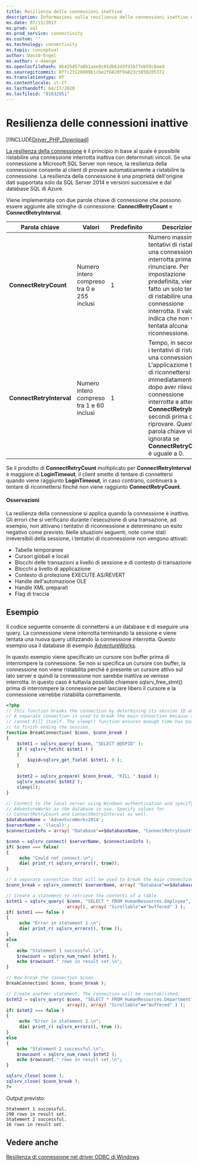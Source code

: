 ```yaml
---
title: Resilienza delle connessioni inattive
description: Informazioni sulla resilienza delle connessioni inattive e sul suo comportamento all'interno dei driver Microsoft per PHP per SQL Server.
ms.date: 07/13/2017
ms.prod: sql
ms.prod_service: connectivity
ms.custom: ''
ms.technology: connectivity
ms.topic: conceptual
author: David-Engel
ms.author: v-daenge
ms.openlocfilehash: 8b425d57a0b1aee0c01db62d3fd1b77eb59c8aed
ms.sourcegitcommit: 8ffc23126609b1cbe2f6820f9a823c5850205372
ms.translationtype: HT
ms.contentlocale: it-IT
ms.lasthandoff: 04/17/2020
ms.locfileid: "81632951"
---
```

# <a name="idle-connection-resiliency"></a>Resilienza delle connessioni inattive
[!INCLUDE[Driver_PHP_Download](../../includes/driver_php_download.md)]

[La resilienza della connessione](../odbc/windows/connection-resiliency-in-the-windows-odbc-driver.md) è il principio in base al quale è possibile ristabilire una connessione interrotta inattiva con determinati vincoli. Se una connessione a Microsoft SQL Server non riesce, la resilienza della connessione consente al client di provare automaticamente a ristabilire la connessione. La resilienza della connessione è una proprietà dell'origine dati supportata solo da SQL Server 2014 e versioni successive e dal database SQL di Azure.

Viene implementata con due parole chiave di connessione che possono essere aggiunte alle stringhe di connessione: **ConnectRetryCount** e **ConnectRetryInterval**.

|Parola chiave|Valori|Predefinito|Descrizione|
|-|-|-|-|
|**ConnectRetryCount**| Numero intero compreso tra 0 e 255 inclusi|1|Numero massimo di tentativi di ristabilire una connessione interrotta prima di rinunciare. Per impostazione predefinita, viene fatto un solo tentativo di ristabilire una connessione interrotta. Il valore 0 indica che non verrà tentata alcuna riconnessione.|
|**ConnectRetryInterval**| Numero intero compreso tra 1 e 60 inclusi|1| Tempo, in secondi, tra i tentativi di ristabilire una connessione. L'applicazione tenterà di riconnettersi immediatamente dopo aver rilevato una connessione interrotta e attenderà **ConnectRetryInterval** secondi prima di riprovare. Questa parola chiave viene ignorata se **ConnectRetryCount** è uguale a 0.

Se il prodotto di **ConnectRetryCount** moltiplicato per **ConnectRetryInterval** è maggiore di **LoginTimeout**, il client smette di tentare di connettersi quando viene raggiunto **LoginTimeout**, in caso contrario, continuerà a tentare di riconnettersi finché non viene raggiunto **ConnectRetryCount**.

#### <a name="remarks"></a>Osservazioni

La resilienza della connessione si applica quando la connessione è inattiva. Gli errori che si verificano durante l'esecuzione di una transazione, ad esempio, non attivano i tentativi di riconnessione e determinano un esito negativo come previsto. Nelle situazioni seguenti, note come stati irreversibili della sessione, i tentativi di riconnessione non vengono attivati:

* Tabelle temporanee
* Cursori globali e locali
* Blocchi delle transazioni a livello di sessione e di contesto di transazione
* Blocchi a livello di applicazione
* Contesto di protezione EXECUTE AS/REVERT
* Handle dell'automazione OLE
* Handle XML preparati
* Flag di traccia

## <a name="example"></a>Esempio

Il codice seguente consente di connettersi a un database e di eseguire una query. La connessione viene interrotta terminando la sessione e viene tentata una nuova query utilizzando la connessione interrotta. Questo esempio usa il database di esempio [AdventureWorks](https://msdn.microsoft.com/library/ms124501%28v=sql.100%29.aspx).

In questo esempio viene specificato un cursore con buffer prima di interrompere la connessione. Se non si specifica un cursore con buffer, la connessione non viene ristabilita perché è presente un cursore attivo sul lato server e quindi la connessione non sarebbe inattiva se venisse interrotta. In questo caso è tuttavia possibile chiamare sqlsrv_free_stmt() prima di interrompere la connessione per lasciare libero il cursore e la connessione verrebbe ristabilita correttamente.

```php
<?php
// This function breaks the connection by determining its session ID and killing it.
// A separate connection is used to break the main connection because a session
// cannot kill itself. The sleep() function ensures enough time has passed for KILL
// to finish ending the session.
function BreakConnection( $conn, $conn_break )
{
    $stmt1 = sqlsrv_query( $conn, "SELECT @@SPID" );
    if ( sqlsrv_fetch( $stmt1 ) )
    {
        $spid=sqlsrv_get_field( $stmt1, 0 );
    }

    $stmt2 = sqlsrv_prepare( $conn_break, "KILL ".$spid );
    sqlsrv_execute( $stmt2 );
    sleep(1);
}

// Connect to the local server using Windows authentication and specify
// AdventureWorks as the database in use. Specify values for
// ConnectRetryCount and ConnectRetryInterval as well.
$databaseName = 'AdventureWorks2014';
$serverName = '(local)';
$connectionInfo = array( "Database"=>$databaseName, "ConnectRetryCount"=>10, "ConnectRetryInterval"=>10 );

$conn = sqlsrv_connect( $serverName, $connectionInfo );
if( $conn === false)  
{  
     echo "Could not connect.\n";  
     die( print_r( sqlsrv_errors(), true));  
}

// A separate connection that will be used to break the main connection $conn
$conn_break = sqlsrv_connect( $serverName, array( "Database"=>$databaseName) );

// Create a statement to retrieve the contents of a table
$stmt1 = sqlsrv_query( $conn, "SELECT * FROM HumanResources.Employee",
                       array(), array( "Scrollable"=>"buffered" ) );
if( $stmt1 === false )
{
     echo "Error in statement 1.\n";
     die( print_r( sqlsrv_errors(), true ));
}
else
{
    echo "Statement 1 successful.\n";
    $rowcount = sqlsrv_num_rows( $stmt1 );
    echo $rowcount." rows in result set.\n";
}

// Now break the connection $conn
BreakConnection( $conn, $conn_break );

// Create another statement. The connection will be reestablished.
$stmt2 = sqlsrv_query( $conn, "SELECT * FROM HumanResources.Department",
                       array(), array( "Scrollable"=>"buffered" ) );
if( $stmt2 === false )
{
     echo "Error in statement 2.\n";
     die( print_r( sqlsrv_errors(), true ));
}
else
{
    echo "Statement 2 successful.\n";
    $rowcount = sqlsrv_num_rows( $stmt2 );
    echo $rowcount." rows in result set.\n";
}

sqlsrv_close( $conn );
sqlsrv_close( $conn_break );
?>
```
Output previsto:
```
Statement 1 successful.
290 rows in result set.
Statement 2 successful.
16 rows in result set.
```

## <a name="see-also"></a>Vedere anche
[Resilienza di connessione nel driver ODBC di Windows](../odbc/windows/connection-resiliency-in-the-windows-odbc-driver.md)
